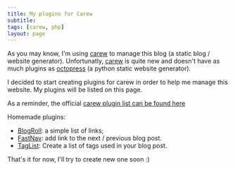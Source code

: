 ```yaml
---
title: My plugins for Carew
subtitle:
tags: [carew, php]
layout: page
---
```


As you may know, I'm using [carew]("http://carew.github.io") to manage this blog (a static blog / website generator). Unfortunatly, [carew]("http://carew.github.io/") is quite new and doesn't have as much plugins as [octopress](http://octopress.org) (a python static website generator).

I decided to start creating plugins for carew in order to help me manage this website. My plugins will be listed on this page.

As a reminder, the official [carew plugin list can be found here](http://carew.github.io/plugins.html)

Homemade plugins:

- [BlogRoll](/plugins-carew-blogroll.html): a simple list of links;
- [FastNav](/plugins-carew-fastnav.html): add link to the next / previous blog post.
- [TagList](/plugins-carew-taglist.html): Create a list of tags used in your blog post.

That's it for now, I'll try to create new one soon :)

